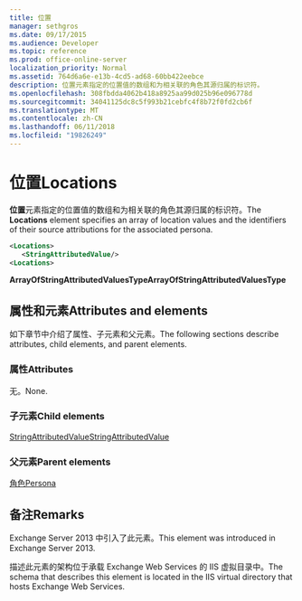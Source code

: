 ```yaml
---
title: 位置
manager: sethgros
ms.date: 09/17/2015
ms.audience: Developer
ms.topic: reference
ms.prod: office-online-server
localization_priority: Normal
ms.assetid: 764d6a6e-e13b-4cd5-ad68-60bb422eebce
description: 位置元素指定的位置值的数组和为相关联的角色其源归属的标识符。
ms.openlocfilehash: 308fbdda4062b418a8925aa99d025b96e096778d
ms.sourcegitcommit: 34041125dc8c5f993b21cebfc4f8b72f0fd2cb6f
ms.translationtype: MT
ms.contentlocale: zh-CN
ms.lasthandoff: 06/11/2018
ms.locfileid: "19826249"
---
```

# <a name="locations"></a><span data-ttu-id="d35ba-103">位置</span><span class="sxs-lookup"><span data-stu-id="d35ba-103">Locations</span></span>

<span data-ttu-id="d35ba-104">**位置**元素指定的位置值的数组和为相关联的角色其源归属的标识符。</span><span class="sxs-lookup"><span data-stu-id="d35ba-104">The **Locations** element specifies an array of location values and the identifiers of their source attributions for the associated persona.</span></span> 
  
```XML
<Locations>
   <StringAttributedValue/>
<Locations>
```

 <span data-ttu-id="d35ba-105">**ArrayOfStringAttributedValuesType**</span><span class="sxs-lookup"><span data-stu-id="d35ba-105">**ArrayOfStringAttributedValuesType**</span></span>
## <a name="attributes-and-elements"></a><span data-ttu-id="d35ba-106">属性和元素</span><span class="sxs-lookup"><span data-stu-id="d35ba-106">Attributes and elements</span></span>

<span data-ttu-id="d35ba-107">如下章节中介绍了属性、子元素和父元素。</span><span class="sxs-lookup"><span data-stu-id="d35ba-107">The following sections describe attributes, child elements, and parent elements.</span></span>
  
### <a name="attributes"></a><span data-ttu-id="d35ba-108">属性</span><span class="sxs-lookup"><span data-stu-id="d35ba-108">Attributes</span></span>

<span data-ttu-id="d35ba-109">无。</span><span class="sxs-lookup"><span data-stu-id="d35ba-109">None.</span></span>
  
### <a name="child-elements"></a><span data-ttu-id="d35ba-110">子元素</span><span class="sxs-lookup"><span data-stu-id="d35ba-110">Child elements</span></span>

[<span data-ttu-id="d35ba-111">StringAttributedValue</span><span class="sxs-lookup"><span data-stu-id="d35ba-111">StringAttributedValue</span></span>](stringattributedvalue.md)
  
### <a name="parent-elements"></a><span data-ttu-id="d35ba-112">父元素</span><span class="sxs-lookup"><span data-stu-id="d35ba-112">Parent elements</span></span>

[<span data-ttu-id="d35ba-113">角色</span><span class="sxs-lookup"><span data-stu-id="d35ba-113">Persona</span></span>](persona.md)
  
## <a name="remarks"></a><span data-ttu-id="d35ba-114">备注</span><span class="sxs-lookup"><span data-stu-id="d35ba-114">Remarks</span></span>

<span data-ttu-id="d35ba-115">Exchange Server 2013 中引入了此元素。</span><span class="sxs-lookup"><span data-stu-id="d35ba-115">This element was introduced in Exchange Server 2013.</span></span>
  
<span data-ttu-id="d35ba-116">描述此元素的架构位于承载 Exchange Web Services 的 IIS 虚拟目录中。</span><span class="sxs-lookup"><span data-stu-id="d35ba-116">The schema that describes this element is located in the IIS virtual directory that hosts Exchange Web Services.</span></span>
  

